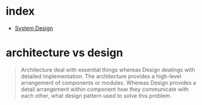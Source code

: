 # index

- [System Design](https://dev.to/karanpratapsingh/system-design-the-complete-course-10fo)

# architecture vs design

> Architecture deal with essential things whereas Design dealings with detailed implementation. The architecture provides a high-level arrangement of components or modules. Whereas Design provides a detail arrangement within component how they communicate with each other, what design pattern used to solve this problem.
